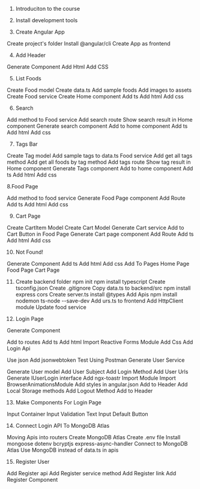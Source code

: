 1. Introduciton to the course

2. Install development tools

3. Create Angular App

Create project's folder
Install @angular/cli
Create App as frontend


4. Add Header

Generate Component
Add Html
Add CSS

5. List Foods

Create Food model
Create data.ts
Add sample foods
Add images to assets
Create Food service
Create Home component
Add ts
Add html
Add css

6. Search

Add method to Food service
Add search route
Show search result in Home component
Generate search component
Add to home component
Add ts
Add html
Add css

7. Tags Bar

Create Tag model
Add sample tags to data.ts
Food service
Add get all tags method
Add get all foods by tag method
Add tags route
Show tag result in Home component
Generate Tags component
Add to home component
Add ts
Add html
Add css

8.Food Page

Add method to food service
Generate Food Page component
Add Route
Add ts
Add html
Add css

9.  Cart Page

Create CartItem Model
Create Cart Model
Generate Cart service
Add to Cart Button in Food Page
Generate Cart page component
Add Route
Add ts
Add html
Add css

10. Not Found!

Generate Component
Add ts
Add html
Add css
Add To Pages
Home Page
Food Page
Cart Page

11. Create backend folder
npm init
npm install typescript
Create tsconfig.json
Create .gitignore
Copy data.ts to backend/src
npm install express cors
Create server.ts
install @types
Add Apis
npm install nodemon ts-node --save-dev
Add urs.ts to frontend
Add HttpClient module
Update food service


12. Login Page

Generate Component

Add to routes
Add ts
Add html
Import Reactive Forms Module
Add Css
Add Login Api

Use json
Add jsonwebtoken
Test Using Postman
Generate User Service

Generate User model
Add User Subject
Add Login Method
Add User Urls
Generate IUserLogin interface
Add ngx-toastr
Import Module
Import BrowserAnimationsModule
Add styles in angular.json
Add to Header
Add Local Storage methods
Add Logout Method
Add to Header

13. Make Components For Login Page

Input Container
Input Validation
Text Input
Default Button


14. Connect Login API To MongoDB Atlas

Moving Apis into routers
Create MongoDB Atlas
Create .env file
Install
mongoose
dotenv
bcryptjs
express-async-handler
Connect to MongoDB Atlas
Use MongoDB instead of data.ts in apis

15. Register User

Add Register api
Add Register service method
Add Register link
Add Register Component